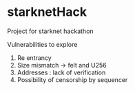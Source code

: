 # starknetHack
Project for starknet hackathon

Vulnerabilities to explore

1. Re entrancy
2. Size mismatch -> felt and U256
3. Addresses :  lack of verification
4. Possibility of censorship by sequencer